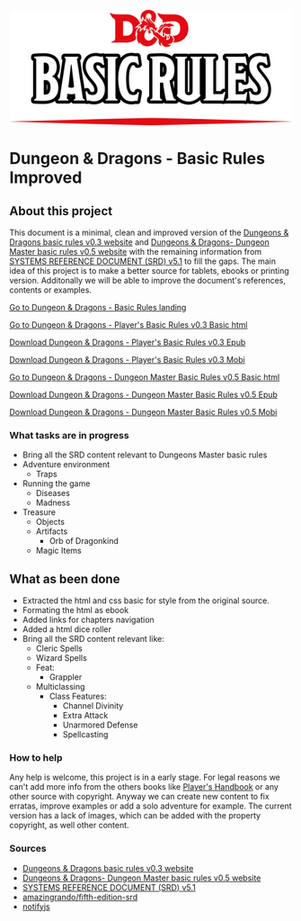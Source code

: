 ![](https://github.com/Narfss/DungeonsAndDragonsBasicRules/raw/master/files/basic-rules_title.png)
# Dungeon & Dragons - Basic Rules Improved


## About this project ##
This document is a minimal, clean and improved version of the [Dungeons & Dragons basic rules v0.3 website](http://dnd.wizards.com/products/tabletop/players-basic-rules) and [Dungeons & Dragons- Dungeon Master basic rules v0.5 website](http://dnd.wizards.com/products/tabletop/dm-basic-rules)  with the remaining information from [SYSTEMS REFERENCE DOCUMENT (SRD) v5.1](http://dnd.wizards.com/articles/features/systems-reference-document-srd) to fill the gaps. The main idea of this project is to make a better source for tablets, ebooks or printing version. Additonally we will be able to improve the document's references, contents or examples.

[Go to Dungeon & Dragons - Basic Rules landing](https://narfss.github.io/DungeonsAndDragonsBasicRules/)

[Go to Dungeon & Dragons - Player's Basic Rules v0.3 Basic html](https://narfss.github.io/DungeonsAndDragonsBasicRules/player.html)

[Download Dungeon & Dragons - Player's Basic Rules v0.3 Epub](https://narfss.github.io/DungeonsAndDragonsBasicRules/DungeonsAndDragonsBasicRules.epub)

[Download Dungeon & Dragons - Player's Basic Rules v0.3 Mobi](https://narfss.github.io/DungeonsAndDragonsBasicRules/DungeonsAndDragonsBasicRules.mobi)

[Go to Dungeon & Dragons - Dungeon Master Basic Rules v0.5 Basic html](https://narfss.github.io/DungeonsAndDragonsBasicRules/master.html)

[Download Dungeon & Dragons - Dungeon Master Basic Rules v0.5 Epub](https://narfss.github.io/DungeonsAndDragonsBasicRules/DungeonsAndDragonsDungeonMasterBasicRules.epub)

[Download Dungeon & Dragons - Dungeon Master Basic Rules v0.5 Mobi](https://narfss.github.io/DungeonsAndDragonsBasicRules/DungeonsAndDragonsDungeonMasterBasicRules.mobi)

### What tasks are in progress
 - Bring all the SRD content relevant to Dungeons Master basic rules
  - Adventure environment
    - Traps
  - Running the game
    - Diseases
    - Madness
  - Treasure
    - Objects
    - Artifacts 
      - Orb of Dragonkind
    - Magic Items

## What as been done
  - Extracted the html and css basic for style from the original source.
  - Formating the html as ebook
  - Added links for chapters navigation
  - Added a html dice roller
  - Bring all the SRD content relevant like:
  	- Cleric Spells
  	- Wizard Spells
    - Feat: 
      - Grappler
    - Multiclassing
      - Class Features: 
        - Channel Divinity
        - Extra Attack
        - Unarmored Defense
        - Spellcasting

### How to help
Any help is welcome, this project is in a early stage.
For legal reasons we can't add more info from the others books like [Player's Handbook](http://dnd.wizards.com/products/tabletop-games/rpg-products/rpg_playershandbook) or any other source with copyright. Anyway we can create new content to fix erratas, improve examples or add a solo adventure for example.
The current version has a lack of images, which can be added with the property copyright, as well other content.

### Sources
- [Dungeons & Dragons basic rules v0.3 website](http://dnd.wizards.com/products/tabletop/players-basic-rules)
- [Dungeons & Dragons- Dungeon Master basic rules v0.5 website](http://dnd.wizards.com/products/tabletop/dm-basic-rules)
- [SYSTEMS REFERENCE DOCUMENT (SRD) v5.1](http://dnd.wizards.com/articles/features/systems-reference-document-srd)
- [amazingrando/fifth-edition-srd](https://github.com/amazingrando/fifth-edition-srd)
- [notifyjs](https://notifyjs.com/)